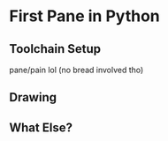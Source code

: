 # First Pane in Python

## Toolchain Setup

pane/pain lol (no bread involved tho)

## Drawing

## What Else?